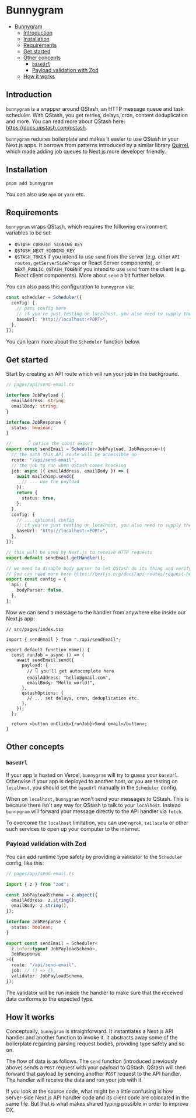 # Bunnygram

- [Bunnygram](#bunnygram)
  - [Introduction](#introduction)
  - [Installation](#installation)
  - [Requirements](#requirements)
  - [Get started](#get-started)
  - [Other concepts](#other-concepts)
    - [`baseUrl`](#baseurl)
    - [Payload validation with Zod](#payload-validation-with-zod)
  - [How it works](#how-it-works)

## Introduction

`bunnygram` is a wrapper around QStash, an HTTP message queue and task scheduler. With QStash, you get retries, delays, cron, content deduplication and more. You can read more about QStash here: <https://docs.upstash.com/qstash>.

`bunnygram` reduces boilerplate and makes it easier to use QStash in your Next.js apps. It borrows from patterns introduced by a similar library [Quirrel](https://github.com/quirrel-dev/quirrel), which made adding job queues to Next.js more developer friendly.

## Installation

```
pnpm add bunnygram
```

You can also use `npm` or `yarn` etc.

## Requirements

`bunnygram` wraps QStash, which requires the following environment variables to be set:

- `QSTASH_CURRENT_SIGNING_KEY`
- `QSTASH_NEXT_SIGNING_KEY`
- `QSTASH_TOKEN` if you intend to use `send` from the server (e.g. other `API routes`, `getServerSideProps` or React Server components), or `NEXT_PUBLIC_QSTASH_TOKEN` if you intend to use `send` from the client (e.g. React client components). More about `send` a bit further below.

You can also pass this configuration to `bunnygram` via:

```ts
const scheduler = Scheduler({
  config: {
    // pass config here
    // if you're just testing on localhost, you also need to supply the baseUrl here:
    baseUrl: "http://localhost:<PORT>",
  },
});
```

You can learn more about the `Scheduler` function below.

## Get started

Start by creating an API route which will run your job in the background.

```ts
// pages/api/send-email.ts

interface JobPayload {
  emailAddress: string;
  emailBody: string;
}

interface JobResponse {
  status: boolean;
}

//      👇 notice the const export
export const sendEmail = Scheduler<JobPayload, JobResponse>({
  // the path this API route will be accessible on
  route: "/api/send-email",
  // the job to run when QStash comes knocking
  job: async ({ emailAddress, emailBody }) => {
    await mailchimp.send({
      // ... use the payload
    });
    return {
      status: true,
    };
  },
  config: {
    // ... optional config
    // if you're just testing on localhost, you also need to supply the baseUrl here:
    baseUrl: "http://localhost:<PORT>",
  },
});

// this will be used by Next.js to receive HTTP requests
export default sendEmail.getHandler();

// we need to disable body parser to let QStash do its thing and verify the raw request
// you can read more here https://nextjs.org/docs/api-routes/request-helpers
export const config = {
  api: {
    bodyParser: false,
  },
};
```

Now we can send a message to the handler from anywhere else inside our Next.js app:

```tsx
// src/pages/index.tsx

import { sendEmail } from "./api/sendEmail";

export default function Home() {
  const runJob = async () => {
    await sendEmail.send({
      payload: {
        // 👇 you'll get autocomplete here
        emailAddress: "hello@gmail.com",
        emailBody: "Hello world!",
      },
      qstashOptions: {
        // ... set delays, cron, deduplication etc.
      },
    });
  };

  return <button onClick={runJob}>Send email</button>;
}
```

## Other concepts

### `baseUrl`

If your app is hosted on Vercel, `bunnygram` will try to guess your `baseUrl`. Otherwise if your app is deployed to another host, or you are testing on `localhost`, you should set the `baseUrl` manually in the `Scheduler` config.

When on `localhost`, `bunnygram` won't send your messages to QStash. This is because there isn't any way for QStash to talk to your `localhost`. Instead `bunnygram` will forward your message directly to the API handler via `fetch`.

To overcome the `localhost` limitation, you can use `ngrok`, `tailscale` or other such services to open up your computer to the internet.

### Payload validation with Zod

You can add runtime type safety by providing a validator to the `Scheduler` config, like this:

```ts
// pages/api/send-email.ts

import { z } from "zod";

const JobPayloadSchema = z.object({
  emailAddress: z.string(),
  emailBody: z.string(),
});

interface JobResponse {
  status: boolean;
}

export const sendEmail = Scheduler<
  z.infer<typeof JobPayloadSchema>,
  JobResponse
>({
  route: "/api/send-email",
  job: // () => {},
  validator: JobPayloadSchema,
});
```

The validator will be run inside the handler to make sure that the received data conforms to the expected type.

## How it works

Conceptually, `bunnygram` is straighforward. It instantiates a Next.js API handler and another function to invoke it. It abstracts away some of the boilerplate regarding parsing request bodies, providing type safety and so on.

The flow of data is as follows. The `send` function (introduced previously above) sends a `POST` request with your payload to QStash. QStash will then forward that payload by sending another `POST` request to the API handler. The handler will receive the data and run your job with it.

If you look at the source code, what might be a little confusing is how server-side Next.js API handler code and its client code are colocated in the same file. But that is what makes shared typing possible in order to improve DX.

